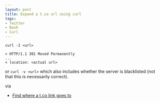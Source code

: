 ```yaml
---
layout: post
title: Expand a t.co url using curl
tags: 
- Twitter
- Bash
- Curl
---
```


`curl -I <url>`

```
> HTTP/1.1 301 Moved Permanently
...
< location: <actual url>
```

or `curl -v <url>` which also includes whether the server is blacklisted (not that this is necessarily correct).

via

- [Find where a t.co link goes to](http://stackoverflow.com/questions/6500721/find-where-a-t-co-link-goes-to)
